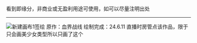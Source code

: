 看到即缘分，非商业或无盈利用途可使用，如可以尽量注明出处
***
![新建画布1签绘](https://github.com/user-attachments/assets/9266c7be-316e-43b9-a672-55b09eaf67c7)
原作：血界战线
绘制完成：24.6.11
直播时房管点该作品，限于只会画美少女类型所以只画了这个
